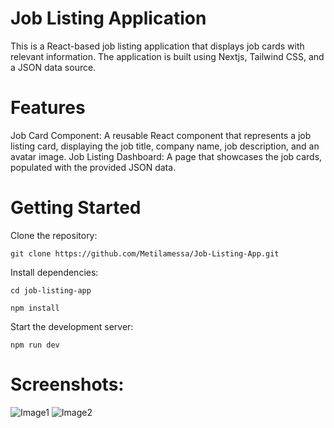 
# Job Listing Application

This is a React-based job listing application that displays job cards with relevant information. The application is built using Nextjs, Tailwind CSS, and a JSON data source.

# Features
Job Card Component: A reusable React component that represents a job listing card, displaying the job title, company name, job description, and an avatar image.
Job Listing Dashboard: A page that showcases the job cards, populated with the provided JSON data.

# Getting Started

Clone the repository:


```git clone https://github.com/Metilamessa/Job-Listing-App.git```

Install dependencies:


```cd job-listing-app```

```npm install```

Start the development server:

```npm run dev```

# Screenshots:

![Image1](images/image1.PNG)
![Image2](images/image2.PNG)

